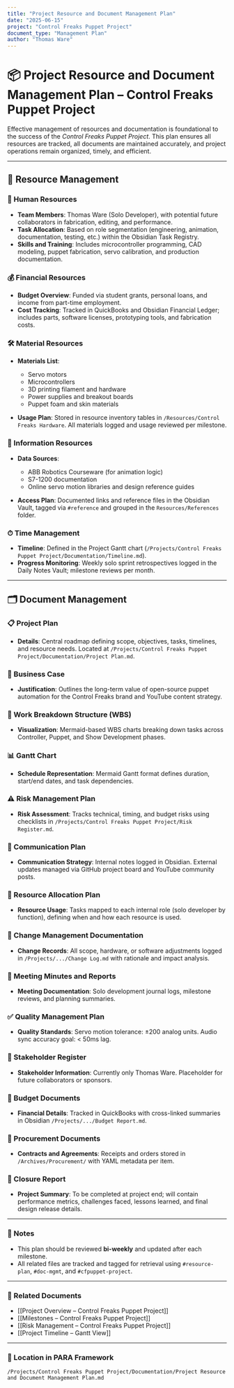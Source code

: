 ```yaml
---
title: "Project Resource and Document Management Plan"
date: "2025-06-15"
project: "Control Freaks Puppet Project"
document_type: "Management Plan"
author: "Thomas Ware"
---
```


# 📦 Project Resource and Document Management Plan – Control Freaks Puppet Project

Effective management of resources and documentation is foundational to the success of the *Control Freaks Puppet Project*. This plan ensures all resources are tracked, all documents are maintained accurately, and project operations remain organized, timely, and efficient.

---

## 🔧 Resource Management

### 👤 Human Resources

- **Team Members**: Thomas Ware (Solo Developer), with potential future collaborators in fabrication, editing, and performance.
- **Task Allocation**: Based on role segmentation (engineering, animation, documentation, testing, etc.) within the Obsidian Task Registry.
- **Skills and Training**: Includes microcontroller programming, CAD modeling, puppet fabrication, servo calibration, and production documentation.

### 💰 Financial Resources

- **Budget Overview**: Funded via student grants, personal loans, and income from part-time employment.
- **Cost Tracking**: Tracked in QuickBooks and Obsidian Financial Ledger; includes parts, software licenses, prototyping tools, and fabrication costs.

### 🛠 Material Resources

- **Materials List**:
  - Servo motors
  - Microcontrollers
  - 3D printing filament and hardware
  - Power supplies and breakout boards
  - Puppet foam and skin materials

- **Usage Plan**: Stored in resource inventory tables in `/Resources/Control Freaks Hardware`. All materials logged and usage reviewed per milestone.

### 🧠 Information Resources

- **Data Sources**:
  - ABB Robotics Courseware (for animation logic)
  - S7-1200 documentation
  - Online servo motion libraries and design reference guides

- **Access Plan**: Documented links and reference files in the Obsidian Vault, tagged via `#reference` and grouped in the `Resources/References` folder.

### ⏱ Time Management

- **Timeline**: Defined in the Project Gantt chart (`/Projects/Control Freaks Puppet Project/Documentation/Timeline.md`).
- **Progress Monitoring**: Weekly solo sprint retrospectives logged in the Daily Notes Vault; milestone reviews per month.

---

## 🗂 Document Management

### 📋 Project Plan

- **Details**: Central roadmap defining scope, objectives, tasks, timelines, and resource needs. Located at `/Projects/Control Freaks Puppet Project/Documentation/Project Plan.md`.

### 💼 Business Case

- **Justification**: Outlines the long-term value of open-source puppet automation for the Control Freaks brand and YouTube content strategy.

### 🧱 Work Breakdown Structure (WBS)

- **Visualization**: Mermaid-based WBS charts breaking down tasks across Controller, Puppet, and Show Development phases.

### 📊 Gantt Chart

- **Schedule Representation**: Mermaid Gantt format defines duration, start/end dates, and task dependencies.

### ⚠ Risk Management Plan

- **Risk Assessment**: Tracks technical, timing, and budget risks using checklists in `/Projects/Control Freaks Puppet Project/Risk Register.md`.

### 📡 Communication Plan

- **Communication Strategy**: Internal notes logged in Obsidian. External updates managed via GitHub project board and YouTube community posts.

### 🔄 Resource Allocation Plan

- **Resource Usage**: Tasks mapped to each internal role (solo developer by function), defining when and how each resource is used.

### 📝 Change Management Documentation

- **Change Records**: All scope, hardware, or software adjustments logged in `/Projects/.../Change Log.md` with rationale and impact analysis.

### 🧾 Meeting Minutes and Reports

- **Meeting Documentation**: Solo development journal logs, milestone reviews, and planning summaries.

### ✅ Quality Management Plan

- **Quality Standards**: Servo motion tolerance: ±200 analog units. Audio sync accuracy goal: < 50ms lag.

### 👥 Stakeholder Register

- **Stakeholder Information**: Currently only Thomas Ware. Placeholder for future collaborators or sponsors.

### 💸 Budget Documents

- **Financial Details**: Tracked in QuickBooks with cross-linked summaries in Obsidian `/Projects/.../Budget Report.md`.

### 📄 Procurement Documents

- **Contracts and Agreements**: Receipts and orders stored in `/Archives/Procurement/` with YAML metadata per item.

### 📘 Closure Report

- **Project Summary**: To be completed at project end; will contain performance metrics, challenges faced, lessons learned, and final design release details.

---

### 📌 Notes

- This plan should be reviewed **bi-weekly** and updated after each milestone.
- All related files are tracked and tagged for retrieval using `#resource-plan`, `#doc-mgmt`, and `#cfpuppet-project`.

---

### 🔗 Related Documents

- [[Project Overview – Control Freaks Puppet Project]]
- [[Milestones – Control Freaks Puppet Project]]
- [[Risk Management – Control Freaks Puppet Project]]
- [[Project Timeline – Gantt View]]

---

### 📁 Location in PARA Framework

`/Projects/Control Freaks Puppet Project/Documentation/Project Resource and Document Management Plan.md`
